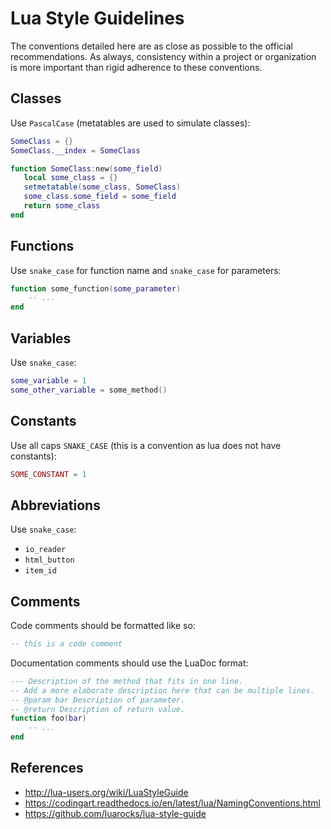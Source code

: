 # Lua Style Guidelines
The conventions detailed here are as close as possible to the official recommendations. As always, consistency within a project or organization is more important than rigid adherence to these conventions.

## Classes
Use `PascalCase` (metatables are used to simulate classes):
```lua
SomeClass = {}
SomeClass.__index = SomeClass

function SomeClass:new(some_field)
   local some_class = {}
   setmetatable(some_class, SomeClass)
   some_class.some_field = some_field
   return some_class
end
```

## Functions
Use `snake_case` for function name and `snake_case` for parameters:
```lua
function some_function(some_parameter)
    -- ...
end
```

## Variables
Use `snake_case`:
```lua
some_variable = 1
some_other_variable = some_method()
```

## Constants
Use all caps `SNAKE_CASE` (this is a convention as lua does not have constants):
```lua
SOME_CONSTANT = 1
```

## Abbreviations
Use `snake_case`:
- `io_reader`
- `html_button`
- `item_id`

## Comments
Code comments should be formatted like so:
```lua
-- this is a code comment
```

Documentation comments should use the LuaDoc format:
```lua
--- Description of the method that fits in one line.
-- Add a more elaborate description here that can be multiple lines.
-- @param bar Description of parameter.
-- @return Description of return value.
function foo(bar)
    -- ...
end
```

## References
- http://lua-users.org/wiki/LuaStyleGuide
- https://codingart.readthedocs.io/en/latest/lua/NamingConventions.html
- https://github.com/luarocks/lua-style-guide